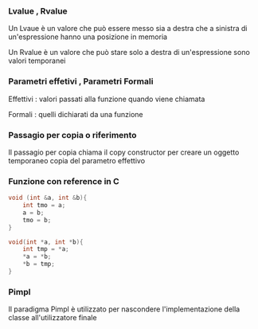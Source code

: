 ### Lvalue , Rvalue

Un Lvaue è un valore che può essere messo sia a destra che a sinistra di un'espressione
hanno una posizione in memoria

Un Rvalue è un valore che può stare solo a destra di un'espressione
sono valori temporanei

### Parametri effetivi , Parametri Formali

Effettivi : valori passati alla funzione quando viene chiamata 

Formali : quelli dichiarati da una funzione

### Passagio per copia o riferimento

Il passagio per copia chiama il copy constructor per creare un oggetto temporaneo copia del parametro effettivo

### Funzione con reference in C

```c++
void (int &a, int &b){
	int tmo = a;
	a = b;
	tmo = b;
}
```

```c
void(int *a, int *b){
	int tmp = *a;
	*a = *b;
	*b = tmp;
}

```

### Pimpl

Il paradigma Pimpl è utilizzato per nascondere l'implementazione della classe all'utilizzatore finale 
